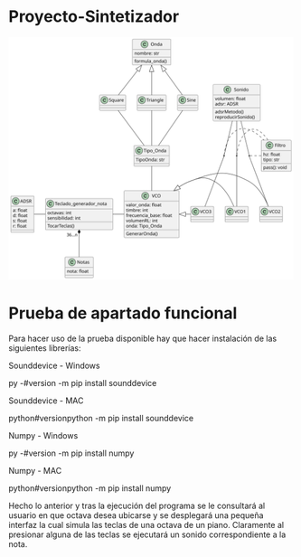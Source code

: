 # Proyecto-Sintetizador
![SynthUML](UML.svg)

# Prueba de apartado funcional

Para hacer uso de la prueba disponible hay que hacer instalación de las siguientes librerías:

Sounddevice - Windows

py -#version   -m pip install sounddevice

Sounddevice - MAC

python#versionpython  -m pip install sounddevice

Numpy - Windows

py -#version   -m pip install numpy

Numpy - MAC

python#versionpython  -m pip install numpy

Hecho lo anterior y tras la ejecución del programa se le consultará al usuario en que octava desea ubicarse y se desplegará una pequeña interfaz la cual simula las teclas de una octava de un piano. 
Claramente al presionar alguna de las teclas se ejecutará un sonido correspondiente a la nota.
